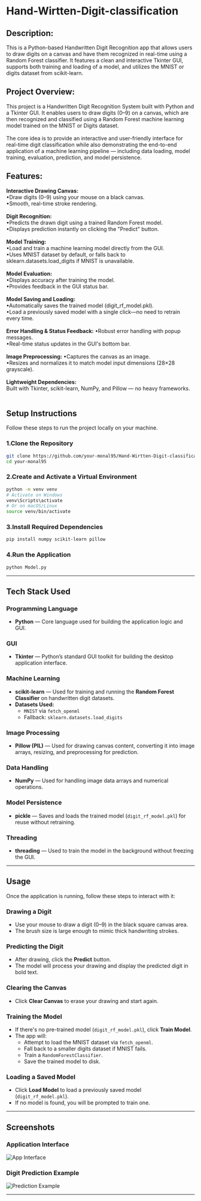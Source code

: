 # Hand-Wirtten-Digit-classification
## Description:<br>
This is a Python-based Handwritten Digit Recognition app that allows users to draw digits on a canvas and have them recognized in real-time using a Random Forest classifier. It features a clean and interactive Tkinter GUI, supports both training and loading of a model, and utilizes the MNIST or digits dataset from scikit-learn.

## Project Overview:<br>
This project is a Handwritten Digit Recognition System built with Python and a Tkinter GUI. It enables users to draw digits (0–9) on a canvas, which are then recognized and classified using a Random Forest machine learning model trained on the MNIST or Digits dataset.<br><br>
The core idea is to provide an interactive and user-friendly interface for real-time digit classification while also demonstrating the end-to-end application of a machine learning pipeline — including data loading, model training, evaluation, prediction, and model persistence.

## Features:<br>
 **Interactive Drawing Canvas:**<br>
•Draw digits (0–9) using your mouse on a black canvas.<br>
•Smooth, real-time stroke rendering.<br><br>
**Digit Recognition:**<br>
•Predicts the drawn digit using a trained Random Forest model.<br>
•Displays prediction instantly on clicking the "Predict" button.<br><br>
**Model Training:**<br>
•Load and train a machine learning model directly from the GUI.<br>
•Uses MNIST dataset by default, or falls back to sklearn.datasets.load_digits if MNIST is unavailable.<br><br>
**Model Evaluation:**<br>
•Displays accuracy after training the model.<br>
•Provides feedback in the GUI status bar.<br><br>
**Model Saving and Loading:**<br>
•Automatically saves the trained model (digit_rf_model.pkl).  
•Load a previously saved model with a single click—no need to retrain every time.<br><br>
**Error Handling & Status Feedback:**
•Robust error handling with popup messages.  
•Real-time status updates in the GUI's bottom bar.<br><br>
**Image Preprocessing:**
•Captures the canvas as an image.  
•Resizes and normalizes it to match model input dimensions (28×28 grayscale).<br><br>
**Lightweight Dependencies:**  
Built with Tkinter, scikit-learn, NumPy, and Pillow — no heavy frameworks.<br><br>
## Setup Instructions

Follow these steps to run the project locally on your machine.

### 1.Clone the Repository

```bash
git clone https://github.com/your-monal95/Hand-Wirtten-Digit-classification.git
cd your-monal95
```

### 2.Create and Activate a Virtual Environment
```bash
python -m venv venv
# Activate on Windows
venv\Scripts\activate
# Or on macOS/Linux
source venv/bin/activate

```
### 3.Install Required Dependencies
```bash
pip install numpy scikit-learn pillow
```

### 4.Run the Application
```bash
python Model.py
```
---

##  Tech Stack Used

###  Programming Language
- **Python** — Core language used for building the application logic and GUI.

###  GUI
- **Tkinter** — Python’s standard GUI toolkit for building the desktop application interface.

###  Machine Learning
- **scikit-learn** — Used for training and running the **Random Forest Classifier** on handwritten digit datasets.
- **Datasets Used:**
  - `MNIST` via `fetch_openml`
  - Fallback: `sklearn.datasets.load_digits`

###  Image Processing
- **Pillow (PIL)** — Used for drawing canvas content, converting it into image arrays, resizing, and preprocessing for prediction.

###  Data Handling
- **NumPy** — Used for handling image data arrays and numerical operations.

###  Model Persistence
- **pickle** — Saves and loads the trained model (`digit_rf_model.pkl`) for reuse without retraining.

###  Threading
- **threading** — Used to train the model in the background without freezing the GUI.

---

##  Usage

Once the application is running, follow these steps to interact with it:

###  Drawing a Digit
- Use your mouse to draw a digit (0–9) in the black square canvas area.
- The brush size is large enough to mimic thick handwriting strokes.

###  Predicting the Digit
- After drawing, click the **Predict** button.
- The model will process your drawing and display the predicted digit in bold text.

###  Clearing the Canvas
- Click **Clear Canvas** to erase your drawing and start again.

###  Training the Model
- If there's no pre-trained model (`digit_rf_model.pkl`), click **Train Model**.
- The app will:
  - Attempt to load the MNIST dataset via `fetch_openml`.
  - Fall back to a smaller digits dataset if MNIST fails.
  - Train a `RandomForestClassifier`.
  - Save the trained model to disk.

###  Loading a Saved Model
- Click **Load Model** to load a previously saved model (`digit_rf_model.pkl`).
- If no model is found, you will be prompted to train one.

---

##  Screenshots

###  Application Interface
![App Interface](images/0pred.png)

###  Digit Prediction Example
![Prediction Example](images/prediction_example.png)

---




